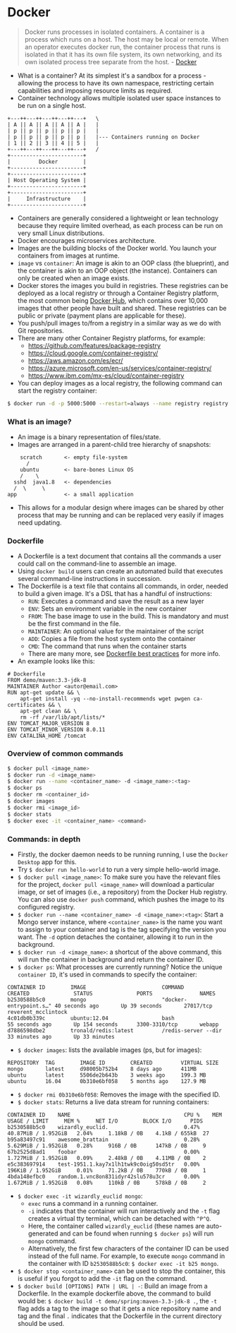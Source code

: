 # Docker

> Docker runs processes in isolated containers. A container is a process which runs on a host. The host may be local or remote. When an operator executes docker run, the container process that runs is isolated in that it has its own file system, its own networking, and its own isolated process tree separate from the host. - [Docker](https://docs.docker.com/)

- What is a container? At its simplest it's a sandbox for a process - allowing the process to have its own namespace, restricting certain capabilities and imposing resource limits as required.
- Container technology allows multiple isolated user space instances to be run on a single host.

```
+---++---++---++---++---+   \
| A || A || A || A || A |   |
| p || p || p || p || p |   |
| p || p || p || p || p |   |--- Containers running on Docker
| 1 || 2 || 3 || 4 || 5 |   |
+---++---++---++---++---+   /
+-----------------------+
|         Docker        |
+-----------------------+
+-----------------------+
| Host Operating System |
+-----------------------+
+-----------------------+
|     Infrastructure    |
+-----------------------+
```
- Containers are generally considered a lightweight or lean technology because they require limited overhead, as each process can be run on very small Linux distributions.
- Docker encourages microservices architecture.
- Images are the building blocks of the Docker world. You launch your containers from images at runtime.
- `image` vs `container`: An image is akin to an OOP class (the blueprint), and the container is akin to an OOP object (the instance). Containers can only be created when an image exists.
- Docker stores the images you build in registries. These registries can be deployed as a local registry or through a Container Registry platform, the most common being [Docker Hub](https://hub.docker.com), which contains over 10,000 images that other people have built and shared. These registries can be public or private (payment plans are applicable for these).
- You push/pull images to/from a registry in a similar way as we do with Git repositories.
- There are many other Container Registry platforms, for example:
  - https://github.com/features/package-registry
  - https://cloud.google.com/container-registry/
  - https://aws.amazon.com/es/ecr/
  - https://azure.microsoft.com/en-us/services/container-registry/
  - https://www.ibm.com/mx-es/cloud/container-registry
- You can deploy images as a local registry, the following command can start the registry container:
```sh
$ docker run -d -p 5000:5000 --restart=always --name registry registry:2
```

### What is an image?

- An image is a binary representation of files/state.
- Images are arranged in a parent-child tree hierarchy of snapshots:
```
    scratch       <- empty file-system
      /
    ubuntu        <- bare-bones Linux OS
    /    \
  sshd  java1.8   <- dependencies
  /  \     \
app               <- a small application
```
- This allows for a modular design where images can be shared by other process that may be running and can be replaced very easily if images need updating.

### Dockerfile

- A Dockerfile is a text document that contains all the commands a user could call on the command-line to assemble an image.
- Using `docker build` users can create an automated build that executes several command-line instructions in succession.
- The Dockerfile is a text file that contains all commands, in order, needed to build a given image. It's a DSL that has a handful of instructions:
  - `RUN`: Executes a command and save the result as a new layer
  - `ENV`: Sets an environment variable in the new container
  - `FROM`: The base image to use in the build. This is mandatory and must be the first command in the file.
  - `MAINTAINER`: An optional value for the maintainer of the script
  - `ADD`: Copies a file from the host system onto the container
  - `CMD`: The command that runs when the container starts
  - There are many more, see [Dockerfile best practices](https://docs.docker.com/develop/develop-images/dockerfile_best-practices/) for more info.
- An example looks like this:
```
# Dockerfile
FROM demo/maven:3.3-jdk-8
MAINTAINER Author <autor@email.com>
RUN apt-get update && \
    apt-get install -yq --no-install-recommends wget pwgen ca-certificates && \
    apt-get clean && \
    rm -rf /var/lib/apt/lists/*
ENV TOMCAT_MAJOR_VERSION 8
ENV TOMCAT_MINOR_VERSION 8.0.11
ENV CATALINA_HOME /tomcat
```

### Overview of common commands

```sh
$ docker pull <image_name>
$ docker run -d <image_name>
$ docker run --name <container_name> -d <image_name>:<tag>
$ docker ps
$ docker rm <container_id>
$ docker images
$ docker rmi <image_id>
$ docker stats
$ docker exec -it <container_name> <command>
```

### Commands: in depth
- Firstly, the docker daemon needs to be running running, I use the `Docker Desktop` app for this.
- Try `$ docker run hello-world` to run a very simple hello-world image.
- `$ docker pull <image_name>`: To make sure you have the relevant files for the project, `docker pull <image_name>` will download a particular image, or set of images (i.e., a repository) from the Docker Hub registry. You can also use `docker push` command, which pushes the image to its configured registry.
- `$ docker run --name <container_name> -d <image_name>:<tag>`: Start a Mongo server instance, where `<container_name>` is the name you want to assign to your container and tag is the tag specifying the version you want. The `-d` option detaches the container, allowing it to run in the background.
- `$ docker run -d <image_name>`: a shortcut of the above command, this will run the container in background and return the container ID.
- `$ docker ps`: What processes are currently running? Notice the unique `container ID`, it's used in commands to specify the container:
```
CONTAINER ID        IMAGE                        COMMAND                CREATED              STATUS              PORTS               NAMES
b2530588b5c0        mongo                        "docker-entrypoint.s…" 40 seconds ago       Up 39 seconds       27017/tcp           reverent_mcclintock
4c01db0b339c        ubuntu:12.04                 bash                   55 seconds ago       Up 154 seconds      3300-3310/tcp       webapp
d7886598dbe2        tronald/redis:latest         /redis-server --dir    33 minutes ago       Up 33 minutes
```
- `$ docker images`: lists the available images (ps, but for images):
```
REPOSITORY  TAG        IMAGE ID        CREATED         VIRTUAL SIZE
mongo       latest     d98005b752b4    8 days ago      411MB
ubuntu      latest     5506de2b643b    3 weeks ago     199.3 MB
ubuntu      16.04      0b310e6bf058    5 months ago    127.9 MB
```
- `$ docker rmi 0b310e6bf058`: Removes the image with the specified ID.
- `$ docker stats`: Returns a live data stream for running containers:
```
CONTAINER ID    NAME                                    CPU %    MEM USAGE / LIMIT     MEM %     NET I/O        BLOCK I/O      PIDS
b2530588b5c0    wizardly_euclid.                        0.47%    40.87MiB / 1.952GiB   2.04%     1.18kB / 0B    4.1kB / 655kB  27
b95a83497c91    awesome_brattain                        0.28%    5.629MiB / 1.952GiB   0.28%     916B / 0B      147kB / 0B     9
67b2525d8ad1    foobar                                  0.00%    1.727MiB / 1.952GiB   0.09%     2.48kB / 0B    4.11MB / 0B    2
e5c383697914    test-1951.1.kay7x1lh1twk9c0oig50sd5tr   0.00%    196KiB / 1.952GiB     0.01%     71.2kB / 0B    770kB / 0B     1
4bda148efbc0    random.1.vnc8on831idyr42slu578u3cr      0.00%    1.672MiB / 1.952GiB   0.08%     110kB / 0B     578kB / 0B     2
```
- `$ docker exec -it wizardly_euclid mongo`:
    - `exec` runs a command in a running container.
    - `-i` indicates that the container will run interactively and the `-t` flag creates a virtual tty terminal, which can be detached with `^P^Q`.
    - Here, the container called `wizardly_euclid` (these names are auto-generated and can be found when running `$ docker ps`) will run `mongo` command.
    - Alternatively, the first few characters of the container ID can be used instead of the full name. For example, to execute `mongo` command in the container with ID `b2530588b5c0`: `$ docker exec -it b25 mongo`.
- `$ docker stop <container_name>` can be used to stop the container, this is useful if you forgot to add the `-it` flag on the command.
- `$ docker build [OPTIONS] PATH | URL | -`: Build an image from a Dockerfile. In the example dockerfile above, the command to build would be: `$ docker build -t demo/spring:maven-3.3-jdk-8 .`, the `-t` flag adds a tag to the image so that it gets a nice repository name and tag and the final `.` indicates that the Dockerfile in the current directory should be used.
